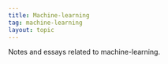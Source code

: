 ```yaml
---
title: Machine-learning
tag: machine-learning
layout: topic
---
```


Notes and essays related to machine-learning.
